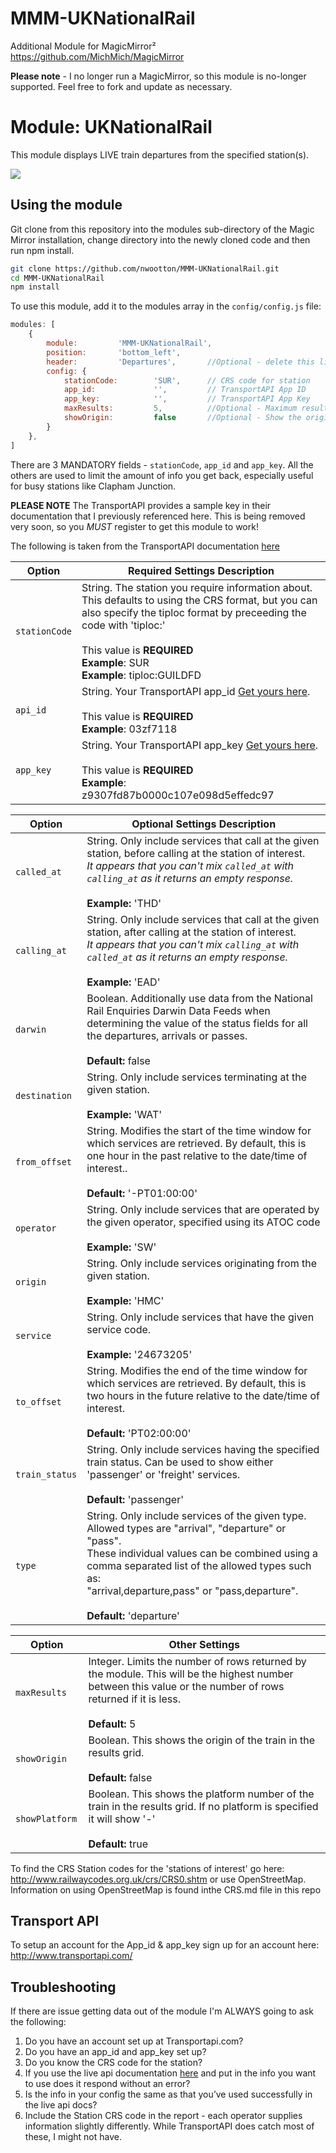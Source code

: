 # MMM-UKNationalRail
Additional Module for MagicMirror²  https://github.com/MichMich/MagicMirror

**Please note** - I no longer run a MagicMirror, so this module is no-longer supported. Feel free to fork and update as necessary.

# Module: UKNationalRail
This module displays LIVE train departures from the specified station(s).

![](./images/Current_version.png)
## Using the module

Git clone from this repository into the modules sub-directory of the Magic Mirror installation, change directory into the newly cloned code and then run npm install.

```bash
git clone https://github.com/nwootton/MMM-UKNationalRail.git
cd MMM-UKNationalRail
npm install
```
To use this module, add it to the modules array in the `config/config.js` file:

```javascript
modules: [
    {
		module: 		'MMM-UKNationalRail',
		position: 		'bottom_left',
		header:			'Departures',		//Optional - delete this line to turn OFF the header completely
		config: {
			stationCode: 		'SUR', 		// CRS code for station
			app_id: 			'', 		// TransportAPI App ID
			app_key: 			'', 		// TransportAPI App Key
			maxResults: 		5,  		//Optional - Maximum results to display.
			showOrigin: 		false   	//Optional - Show the origin of the train in the table
		}
	},
]
```
There are 3 MANDATORY fields - `stationCode`, `app_id` and `app_key`. All the others are used to limit the amount of info you get back, especially useful for busy stations like Clapham Junction.

**PLEASE NOTE** The TransportAPI provides a sample key in their documentation that I previously referenced here. This is being removed very soon, so you *MUST* register to get this module to work!

The following is taken from the TransportAPI documentation [here](https://developer.transportapi.com/docs?raml=https://transportapi.com/v3/raml/transportapi.raml##uk_train_station_station_code_live_json)

|Option|Required Settings Description|
|---|---|
|`stationCode`|String. The station you require information about. <br />This defaults to using the CRS format, but you can also specify the tiploc format by preceeding the code with 'tiploc:'<br><br>This value is **REQUIRED** <br/>**Example**: SUR <br /> **Example**: tiploc:GUILDFD <br/>|
|`api_id`|String. Your TransportAPI app_id [Get yours here](https://developer.transportapi.com/signup).<br><br>This value is **REQUIRED**  <br/>**Example**: 03zf7118 <br />|
|`app_key`|String. Your TransportAPI app_key [Get yours here](https://developer.transportapi.com/signup).<br><br>This value is **REQUIRED** <br/>**Example**: z9307fd87b0000c107e098d5effedc97 <br />|

|Option|Optional Settings Description|
|---|---|
|`called_at`|String. Only include services that call at the given station, before calling at the station of interest.<br>*It appears that you can't mix `called_at` with `calling_at` as it returns an empty response.* <br/><br>**Example:** 'THD'|
|`calling_at`|String. Only include services that call at the given station, after calling at the station of interest.<br>*It appears that you can't mix `calling_at` with `called_at` as it returns an empty response.* <br/><br>**Example:** 'EAD'|
|`darwin`|Boolean. Additionally use data from the National Rail Enquiries Darwin Data Feeds when determining the value of the status fields for all the departures, arrivals or passes.<br><br>**Default:** false|
|`destination`|String. Only include services terminating at the given station.<br><br>**Example:** 'WAT'|
|`from_offset`|String. Modifies the start of the time window for which services are retrieved. By default, this is one hour in the past relative to the date/time of interest..<br><br>**Default:** '-PT01:00:00'|
|`operator`|String. Only include services that are operated by the given operator, specified using its ATOC code<br><br>**Example:** 'SW'|
|`origin`|String. Only include services originating from the given station.<br><br>**Example:** 'HMC'|
|`service`|String. Only include services that have the given service code.<br><br>**Example:** '24673205'|
|`to_offset`|String. Modifies the end of the time window for which services are retrieved. By default, this is two hours in the future relative to the date/time of interest.<br><br>**Default:** 'PT02:00:00'|
|`train_status`|String. Only include services having the specified train status. Can be used to show either 'passenger' or 'freight' services.<br><br>**Default:** 'passenger'|
|`type`|String. Only include services of the given type. Allowed types are "arrival", "departure" or "pass". <br />These individual values can be combined using a comma separated list of the allowed types such as: <br />"arrival,departure,pass" or "pass,departure".<br><br>**Default:** 'departure'|

|Option|Other Settings|
|---|---|
|`maxResults `|Integer. Limits the number of rows returned by the module. This will be the highest number between this value or the number of rows returned if it is less.<br><br>**Default:** 5|
|`showOrigin `|Boolean. This shows the origin of the train in the results grid.<br><br>**Default:** false|
|`showPlatform `|Boolean. This shows the platform number of the train in the results grid. If no platform is specified it will show '-'<br><br>**Default:** true|


To find the CRS Station codes for the 'stations of interest' go here: http://www.railwaycodes.org.uk/crs/CRS0.shtm or use OpenStreetMap. Information on using OpenStreetMap is found inthe CRS.md file in this repo

## Transport API

To setup an account for the App_id & app_key sign up for an account here: http://www.transportapi.com/

## Troubleshooting

If there are issue getting data out of the module I'm ALWAYS going to ask the following:

1. Do you have an account set up at Transportapi.com?
2. Do you have an app_id and app_key set up?
3. Do you know the CRS code for the station?
4. If you use the live api documentation [here](https://developer.transportapi.com/docs?raml=https://transportapi.com/v3/raml/transportapi.raml##uk_train_station_station_code_live_json) and put in the info you want to use does it respond without an error?
5. Is the info in your config the same as that you’ve used successfully in the live api docs?
6. Include the Station CRS code in the report - each operator supplies information slightly differently. While TransportAPI does catch most of these, I might not have.

